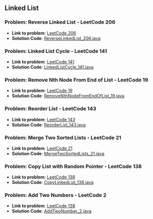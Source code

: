 ## Linked List

### Problem: Reverse Linked List  - LeetCode 206

- **Link to problem**: [LeetCode 206](https://leetcode.com/problems/reverse-linked-list/)
- **Solution Code**: [ReverseLinkedList_206.java](ReverseLinkedList_206.java)

### Problem: Linked List Cycle  - LeetCode 141

- **Link to problem**: [LeetCode 141](https://leetcode.com/problems/linked-list-cycle/)
- **Solution Code**: [LinkedListCycle_141.java](LinkedListCycle_141.java)

### Problem: Remove Nth Node From End of List - LeetCode 19

- **Link to problem**: [LeetCode 19](https://leetcode.com/problems/remove-nth-node-from-end-of-list/)
- **Solution Code**: [RemoveNthNodeFromEndOfList_19.java](RemoveNthNodeFromEndOfList_19.java)

### Problem: Reorder List - LeetCode 143

- **Link to problem**: [LeetCode 143](https://leetcode.com/problems/reorder-list/)
- **Solution Code**: [ReorderList_143.java](ReorderList_143.java)

### Problem: Merge Two Sorted Lists - LeetCode 21

- **Link to problem**: [LeetCode 21](https://leetcode.com/problems/merge-two-sorted-lists/)
- **Solution Code**: [MergeTwoSortedLists_21.java](MergeTwoSortedLists_21.java)

### Problem: Copy List with Random Pointer - LeetCode 138

- **Link to problem**: [LeetCode 138](https://leetcode.com/problems/copy-list-with-random-pointer/)
- **Solution Code**: [CopyLinkedList_138.java](CopyLinkedList_138.java)

### Problem: Add Two Numbers - LeetCode 2

- **Link to problem**: [LeetCode 138](https://leetcode.com/problems/add-two-numbers/)
- **Solution Code**: [AddTwoNumber_2.java](AddTwoNumber_2.java)
